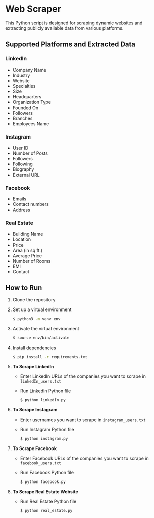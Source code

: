 # Web Scraper

This Python script is designed for scraping dynamic websites and extracting publicly available data from various platforms.

## Supported Platforms and Extracted Data

### LinkedIn
- Company Name
- Industry
- Website
- Specialties
- Size
- Headquarters
- Organization Type
- Founded On
- Followers
- Branches
- Employees Name

### Instagram
- User ID
- Number of Posts
- Followers
- Following
- Biography
- External URL

### Facebook
- Emails
- Contact numbers
- Address

### Real Estate
- Building Name
- Location
- Price
- Area (in sq ft.)
- Average Price
- Number of Rooms
- EMI
- Contact

## How to Run

1. Clone the repository
2. Set up a virtual environment
    ```bash
    $ python3 -m venv env
    ```
3. Activate the virtual environment
    ```bash
    $ source env/bin/activate
    ```
4. Install dependencies
    ```bash
    $ pip install -r requirements.txt
    ```
5. **To Scrape LinkedIn**

    - Enter LinkedIn URLs of the companies you want to scrape in `linkedIn_users.txt`
    
    - Run LinkedIn Python file
        ```bash
        $ python linkedIn.py
        ```

6. **To Scrape Instagram**

    - Enter usernames you want to scrape in `instagram_users.txt`
    
    - Run Instagram Python file
        ```bash
        $ python instagram.py
        ```

7. **To Scrape Facebook**

    - Enter Facebook URLs of the companies you want to scrape in `facebook_users.txt`
    
    - Run Facebook Python file
        ```bash
        $ python facebook.py
        ```

8. **To Scrape Real Estate Website**

    - Run Real Estate Python file
        ```bash
        $ python real_estate.py
        ```
